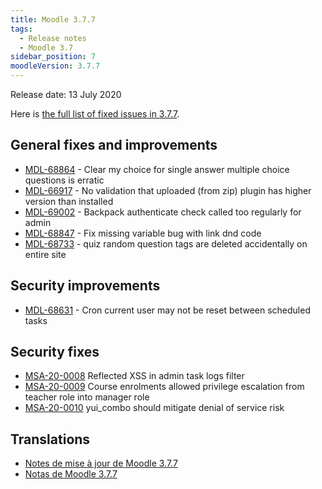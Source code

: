 ```yaml
---
title: Moodle 3.7.7
tags:
  - Release notes
  - Moodle 3.7
sidebar_position: 7
moodleVersion: 3.7.7
---
```


Release date: 13 July 2020

Here is [the full list of fixed issues in 3.7.7](https://moodle.atlassian.net/secure/IssueNavigator!executeAdvanced.jspa?jqlQuery=project+%3D+mdl+AND+resolution+%3D+fixed+AND+fixVersion+in+%28%223.7.7%22%29+ORDER+BY+priority+DESC&runQuery=true&clear=true).

## General fixes and improvements

- [MDL-68864](https://moodle.atlassian.net/browse/MDL-68864) - Clear my choice for single answer multiple choice questions is erratic
- [MDL-66917](https://moodle.atlassian.net/browse/MDL-66917) - No validation that uploaded (from zip) plugin has higher version than installed
- [MDL-69002](https://moodle.atlassian.net/browse/MDL-69002) - Backpack authenticate check called too regularly for admin
- [MDL-68847](https://moodle.atlassian.net/browse/MDL-68847) - Fix missing variable bug with link dnd code
- [MDL-68733](https://moodle.atlassian.net/browse/MDL-68733) - quiz random question tags are deleted accidentally on entire site

## Security improvements

- [MDL-68631](https://moodle.atlassian.net/browse/MDL-68631) - Cron current user may not be reset between scheduled tasks

## Security fixes

- [MSA-20-0008](https://moodle.org/mod/forum/discuss.php?d=407392) Reflected XSS in admin task logs filter
- [MSA-20-0009](https://moodle.org/mod/forum/discuss.php?d=407393) Course enrolments allowed privilege escalation from teacher role into manager role
- [MSA-20-0010](https://moodle.org/mod/forum/discuss.php?d=407394) yui_combo should mitigate denial of service risk

## Translations

- [Notes de mise à jour de Moodle 3.7.7](https://docs.moodle.org/fr/Notes_de_mise_à_jour_de_Moodle_3.7.7)
- [Notas de Moodle 3.7.7](https://docs.moodle.org/es/Notas_de_Moodle_3.7.7)

